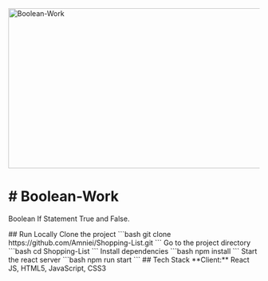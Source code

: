 <img src="https://socialify.git.ci/alungilembuthuma/Boolean-Work/image?language=1&owner=1&name=1&stargazers=1&theme=Light" alt="Boolean-Work" width="640" height="320" />
<h1># Boolean-Work</h1>
<p>Boolean If Statement True and False.</p>
## Run Locally
Clone the project
```bash
  git clone https://github.com/Amniei/Shopping-List.git
```
Go to the project directory
```bash
  cd Shopping-List
```
Install dependencies
```bash
  npm install
```
Start the react server
```bash
  npm run start
```
## Tech Stack
**Client:** React JS, HTML5, JavaScript, CSS3
